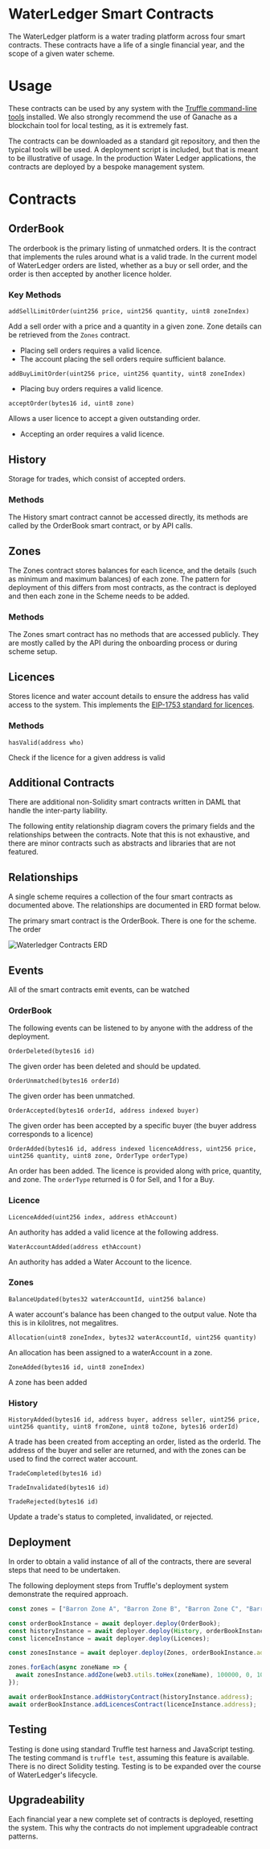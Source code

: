 # WaterLedger Smart Contracts

The WaterLedger platform is a water trading platform across four smart contracts. These contracts have a life of a single financial year, and the scope of a given water scheme.

# Usage

These contracts can be used by any system with the [Truffle command-line tools](https://www.trufflesuite.com/) installed. We also strongly recommend the use of Ganache as a blockchain tool for local testing, as it is extremely fast.

The contracts can be downloaded as a standard git repository, and then the typical tools will be used. A deployment script is included, but that is meant to be illustrative of usage. In the production Water Ledger applications, the contracts are deployed by a bespoke management system.

# Contracts

## OrderBook

The orderbook is the primary listing of unmatched orders. It is the contract that implements the rules around what is a valid trade. In the current model of WaterLedger orders are listed, whether as a buy or sell order, and the order is then accepted by another licence holder.

### Key Methods

`addSellLimitOrder(uint256 price, uint256 quantity, uint8 zoneIndex)`

Add a sell order with a price and a quantity in a given zone. Zone details can be retrieved from the `Zones` contract.

- Placing sell orders requires a valid licence.
- The account placing the sell orders require sufficient balance.

`addBuyLimitOrder(uint256 price, uint256 quantity, uint8 zoneIndex)`

- Placing buy orders requires a valid licence.

`acceptOrder(bytes16 id, uint8 zone)`

Allows a user licence to accept a given outstanding order.

- Accepting an order requires a valid licence.

## History

Storage for trades, which consist of accepted orders.

### Methods

The History smart contract cannot be accessed directly, its methods are called by the OrderBook smart contract, or by API calls.

## Zones

The Zones contract stores balances for each licence, and the details (such as minimum and maximum balances) of each zone. The pattern for deployment of this differs from most contracts, as the contract is deployed and then each zone in the Scheme needs to be added.

### Methods

The Zones smart contract has no methods that are accessed publicly. They are mostly called by the API during the onboarding process or during scheme setup.

## Licences

Stores licence and water account details to ensure the address has valid access to the system. This implements the [EIP-1753 standard for licences](https://erc1753.org/).

### Methods

`hasValid(address who)`

Check if the licence for a given address is valid

## Additional Contracts

There are additional non-Solidity smart contracts written in DAML that handle the inter-party liability.

The following entity relationship diagram covers the primary fields and the relationships between the contracts. Note that this is not exhaustive, and there are minor contracts such as abstracts and libraries that are not featured.

## Relationships

A single scheme requires a collection of the four smart contracts as documented above. The relationships are documented in ERD format below.

The primary smart contract is the OrderBook. There is one for the scheme. The order

![Waterledger Contracts ERD](https://waterledger-wp.sgp1.digitaloceanspaces.com/smart-contract-final.png)

## Events

All of the smart contracts emit events, can be watched

### OrderBook

The following events can be listened to by anyone with the address of the deployment.

`OrderDeleted(bytes16 id)`

The given order has been deleted and should be updated.

`OrderUnmatched(bytes16 orderId)`

The given order has been unmatched.

`OrderAccepted(bytes16 orderId, address indexed buyer)`

The given order has been accepted by a specific buyer (the buyer address corresponds to a licence)

`OrderAdded(bytes16 id, address indexed licenceAddress, uint256 price, uint256 quantity, uint8 zone, OrderType orderType)`

An order has been added. The licence is provided along with price, quantity, and zone. The `orderType` returned is 0 for Sell, and 1 for a Buy.

### Licence

`LicenceAdded(uint256 index, address ethAccount)`

An authority has added a valid licence at the following address.

`WaterAccountAdded(address ethAccount)`

An authority has added a Water Account to the licence.

### Zones

`BalanceUpdated(bytes32 waterAccountId, uint256 balance)`

A water account's balance has been changed to the output value. Note tha this is in kilolitres, not megalitres.

`Allocation(uint8 zoneIndex, bytes32 waterAccountId, uint256 quantity)`

An allocation has been assigned to a waterAccount in a zone.

`ZoneAdded(bytes16 id, uint8 zoneIndex)`

A zone has been added

### History

`HistoryAdded(bytes16 id, address buyer, address seller, uint256 price, uint256 quantity, uint8 fromZone, uint8 toZone, bytes16 orderId)`

A trade has been created from accepting an order, listed as the orderId. The address of the buyer and seller are returned, and with the zones can be used to find the correct water account.

`TradeCompleted(bytes16 id)`

`TradeInvalidated(bytes16 id)`

`TradeRejected(bytes16 id)`

Update a trade's status to completed, invalidated, or rejected.

## Deployment

In order to obtain a valid instance of all of the contracts, there are several steps that need to be undertaken.

The following deployment steps from Truffle's deployment system demonstrate the required approach.

```javascript
const zones = ["Barron Zone A", "Barron Zone B", "Barron Zone C", "Barron Zone D", "Barron Zone E"];

const orderBookInstance = await deployer.deploy(OrderBook);
const historyInstance = await deployer.deploy(History, orderBookInstance.address);
const licenceInstance = await deployer.deploy(Licences);

const zonesInstance = await deployer.deploy(Zones, orderBookInstance.address);

zones.forEach(async zoneName => {
  await zonesInstance.addZone(web3.utils.toHex(zoneName), 100000, 0, 100000);
});

await orderBookInstance.addHistoryContract(historyInstance.address);
await orderBookInstance.addLicencesContract(licenceInstance.address);
```

## Testing

Testing is done using standard Truffle test harness and JavaScript testing. The testing command is `truffle test`, assuming this feature is available. There is no direct Solidity testing. Testing is to be expanded over the course of WaterLedger's lifecycle.

## Upgradeability

Each financial year a new complete set of contracts is deployed, resetting the system. This why the contracts do not implement upgradeable contract patterns.
